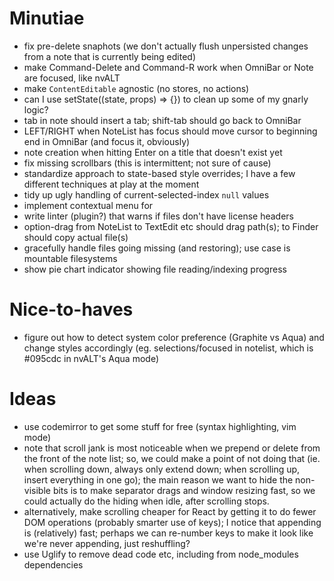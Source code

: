 # Minutiae

- fix pre-delete snaphots (we don't actually flush unpersisted changes from a note that is currently being edited)
- make Command-Delete and Command-R work when OmniBar or Note are focused, like nvALT
- make `ContentEditable` agnostic (no stores, no actions)
- can I use setState((state, props) => {}) to clean up some of my gnarly logic?
- tab in note should insert a tab; shift-tab should go back to OmniBar
- LEFT/RIGHT when NoteList has focus should move cursor to beginning end in OmniBar (and focus it, obviously)
- note creation when hitting Enter on a title that doesn't exist yet
- fix missing scrollbars (this is intermittent; not sure of cause)
- standardize approach to state-based style overrides; I have a few different techniques at play at the moment
- tidy up ugly handling of current-selected-index `null` values
- implement contextual menu for <NoteView>
- write linter (plugin?) that warns if files don't have license headers
- option-drag from NoteList to TextEdit etc should drag path(s); to Finder should copy actual file(s)
- gracefully handle files going missing (and restoring); use case is mountable filesystems
- show pie chart indicator showing file reading/indexing progress

# Nice-to-haves

- figure out how to detect system color preference (Graphite vs Aqua) and change styles accordingly (eg. selections/focused in notelist, which is #095cdc in nvALT's Aqua mode)

# Ideas

- use codemirror to get some stuff for free (syntax highlighting, vim mode)
- note that scroll jank is most noticeable when we prepend or delete from the front of the note list; so, we could make a point of not doing that (ie. when scrolling down, always only extend down; when scrolling up, insert everything in one go); the main reason we want to hide the non-visible bits is to make separator drags and window resizing fast, so we could actually do the hiding when idle, after scrolling stops.
- alternatively, make scrolling cheaper for React by getting it to do fewer DOM operations (probably smarter use of keys); I notice that appending is (relatively) fast; perhaps we can re-number keys to make it look like we're never appending, just reshuffling?
- use Uglify to remove dead code etc, including from node_modules dependencies
